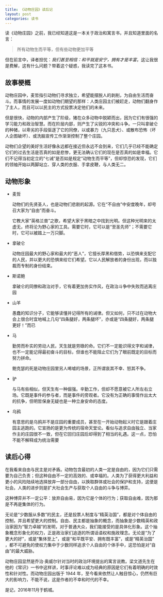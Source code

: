```yaml
---
title: 《动物庄园》读后记
layout: post
categories: 读书
---
```


读《动物庄园》之前，我已经知道这是一本关于政治和寓言书，并且知道里面的名言：

> 所有动物生而平等，但有些动物更加平等

但在前言中，译者担忧：*我们甚至相信：和平就是安宁，拥有才是丰富*，这让我很是费解，这有什么问题？带着这个疑惑，我读完了这本书。

## 故事梗概

动物庄园中，麦哲指引动物们寻求独立，希望能摆脱人的剥削，为自由生活而奋斗。而事情的发展一度如动物们期望的那样：人类庄园主们被赶走，动物们翻身作了主人，而且可以以民主的方式投票决定他们的未来。

但是很快，动物的内部产生了阶级，猪在众多动物中脱颖而出，因为它们有很强的学习能力和政治智慧。而在阶层内部，则产生了尖锐的冲突和斗争。一只叫拿破仑的种猪，以卑劣的手段驱逐了它的同僚，以或暴力（九只恶犬）、或散布恐怖（坏人企图破坏）、或洗脑宣传工作渐渐控制了整个庄园。

动物们企望的美好生活好像永远都在接近但永远不会到来，它们几乎已经不能确定它们的过去生活是否真的如是悲惨，更无法确认它们的现在是否真的如是幸福。它们不记得当初定立的“七诫”是否如是规定“动物生而平等”，但却惊恐的发现，它们的领袖开始以两脚站立、穿人类的衣服、手拿皮鞭，与人类无二。


## 动物形象

* 麦哲

  动物们的先贤圣人，也是动物们悲剧的起源。它在“不自由”中安度晚年，却号召大家为“自由”而奋斗。
  
  它教大家“英格兰兽”之歌，希望大家于黑暗之中找到光明。但这种光明来的太虚无，终将沦为野心家的工具。需要它时，它可以是“至圣先师”；不需要它时，它可以被踏上一万只脚。
  
* 拿破仑

  动物庄园最大的野心家和最大的“恶人”，它擅长厚黑和借势，以恐惧来支配它的人民，并以更大的恐惧来给它们希望。它以人民解放者的身份出现，而以独裁而专制的身份结束。
  
* 斯诺鲍

  拿破仑的同僚和政治对手，它有着更加务实作风，在政治斗争中失败而逃离庄园

* 山羊

  愚蠢的知识分子，它能够读懂并记得所有的诫律。但又如何，只不过在动物大会上很合时宜地喊上几句“四条腿好，两条腿坏”，亦或是“四条腿好，两条腿更好！”而已
  
* 马

  勤劳而朴实的劳动人民，天生就是劳碌的命。它们不一定能识得文字和诫律，也不一定能记得最初奋斗的目标，但谁也不能阻止它们为了眼前既定的目标而努力拼命。
  
  鲍克瑟的死是动物庄园里另人唏嘘的场景，正所谓哀其不幸、怒其不争。
  
* 驴

  与马有些相似，但天生有一种倔强。辛勤工作，但却不愿意被它人所左右立场。它既是事件的参与者，而是事件的旁观者。它没有为正确的事情作出太大的抗争，但明哲保身无疑也是一种立身安命的态度。
  

* 乌鸦

  有意思的是乌鸦并不是庄园的重要成员，甚至在一开始动物起义时它是跟着庄园主逃跑的。它宣扬的是更为传统的宿命天堂论。看似与追求自由独立、当家作主的庄园很不一致，但在它回归庄园后却得到了相当的礼遇。这一点，恐怕不能不解释成为统治需要
  
  
  
## 读后心得

在我看来自由与民主是对矛盾。动物包含最初的人类一定是自由的，因为它们只需要为自己负责；但这种自由不一定的高效的、或幸福的。人类为了获得更大利益和更小的风险陆续地选择放弃一部分自由，以换取群体或社会的保护和支持，这便是社会。人类的进步则是扩大社会生产与获取个人自由的斗争与博弈。

这种博弈并不一定公平：放弃自由易，因为它是个体的行为；获取自由难，因为那是不再是集体的行为。

无论是“少数服从多数”的民主，还是投票人制度与“精英治国”，都是对个体自由的控制，并且希望更大的控制。自由、民主都是抽象的概念，而抽象是少数精英和政治家因为“智力卓越”的发明，对于普通大众，我们能接受的是具体化形象。这个抽象概念形象化的权力，正是政治家们追逐的所谓话语权和施政理念。无论是“为了更大的好”，或是“集体至上”，或是“和平既平安、拥有既丰富”，或是“精英治国” ，都不可避免的使权力集中于少数同样追求个人自由的个体手中，这恐怕是对“自由”的最大威胁。

动物庄园显然是乔治·奥威尔针对当时的政治环境提出的寓言说教。梁文道先生在他的《常识》一书中这样讲，时事评论难以成为经典的原因是它们有着明确的时效性和针对性。而动物庄园出版于 1944 年，至今看来依然让人触目惊心，仍然有巨大的影响力，不能不说，这是作者的不幸和时代的不幸。

是记，2016年11月于鹤城。

